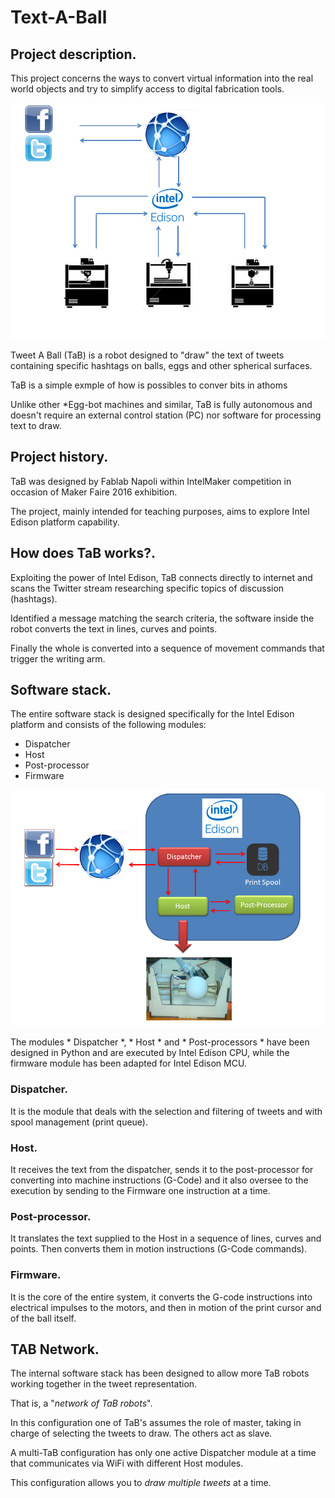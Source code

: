# Text-A-Ball

## Project description.
This project concerns the ways to convert virtual information into the real world objects and try to simplify access to digital fabrication tools.

![From Bits to Atoms](docImages/fromBit2Atoms.png)

Tweet A Ball (TaB) is a robot designed to "draw" the text of tweets containing specific hashtags on balls, eggs and other spherical surfaces.

TaB is a simple exmple of how is possibles to conver bits in athoms

Unlike other *Egg-bot machines and similar, TaB is fully autonomous and doesn't require an external control station (PC) nor software for processing text to draw.


## Project history.
TaB was designed by Fablab Napoli within IntelMaker competition in occasion of Maker Faire 2016 exhibition.

The project, mainly intended for teaching purposes, aims to explore Intel Edison platform capability.

## How does TaB works?.
Exploiting the power of Intel Edison, TaB connects directly to internet and scans the Twitter stream researching specific topics of discussion (hashtags).

Identified a message matching the search criteria, the software inside the robot converts the text in lines, curves and points.

Finally the whole is converted into a sequence of movement commands that trigger the writing arm.

## Software stack.
The entire software stack is designed specifically for the Intel Edison platform and consists of the following modules:

* Dispatcher
* Host
* Post-processor
* Firmware

![Single TaB diagram](docImages/singleTaBDiagram.png)

The modules * Dispatcher *, * Host * and * Post-processors * have been designed in Python and are executed by Intel Edison CPU, while the firmware module has been adapted for Intel Edison MCU.

### Dispatcher.
It is the module that deals with the selection and filtering of tweets and with spool management (print queue).

### Host.
It receives the text from the dispatcher, sends it to the post-processor for converting into machine instructions (G-Code) and it also oversee to the execution by sending to the Firmware one instruction at a time.

### Post-processor.
It translates the text supplied to the Host in a sequence of lines, curves and points. Then converts them in motion instructions (G-Code commands).

### Firmware.
It is the core of the entire system, it converts the G-code instructions into electrical impulses to the motors, and then in motion of the print cursor and of the ball itself.

## TAB Network.
The internal software stack has been designed to allow more TaB robots working together in the tweet representation.

That is, a "*network of TaB robots*".

In this configuration one of TaB's assumes the role of master, taking in charge of selecting the tweets to draw. 
The others act as slave.

A multi-TaB configuration has only one active Dispatcher module at a time that communicates via WiFi with different Host modules.

This configuration allows you to *draw multiple tweets* at a time.

<!-- ## Hardware stack -->
